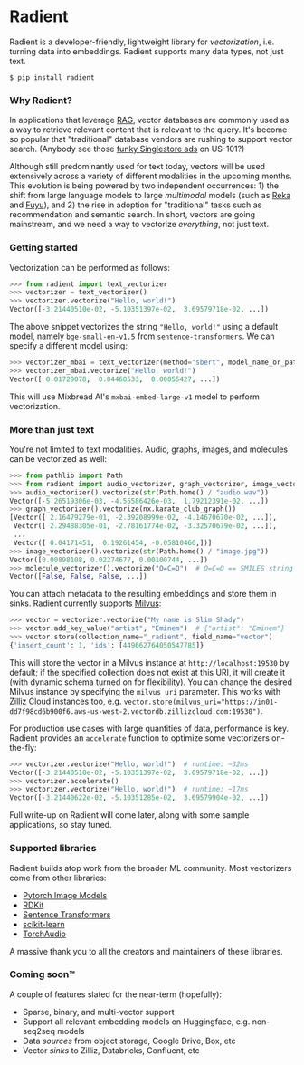 # Radient

Radient is a developer-friendly, lightweight library for _vectorization_, i.e. turning data into embeddings. Radient supports many data types, not just text.

```shell
$ pip install radient
```

### Why Radient?

In applications that leverage [RAG](https://zilliz.com/use-cases/llm-retrieval-augmented-generation), vector databases are commonly used as a way to retrieve relevant content that is relevant to the query. It's become so popular that "traditional" database vendors are rushing to support vector search. (Anybody see those [funky Singlestore ads](https://media.licdn.com/dms/image/D4E22AQE0uXihwNGBjQ/feedshare-shrink_2048_1536/0/1710685199486?e=2147483647&v=beta&t=t50JyZHIazYLQ_eVXbFtQpyhegiRiZEdxJjK0xBNLUo) on US-101?)

Although still predominantly used for text today, vectors will be used extensively across a variety of different modalities in the upcoming months. This evolution is being powered by two independent occurrences: 1) the shift from large language models to large _multimodal_ models (such as [Reka](https://www.reka.ai) and [Fuyu](https://www.adept.ai/blog/adept-fuyu-heavy)), and 2) the rise in adoption for "traditional" tasks such as recommendation and semantic search. In short, vectors are going mainstream, and we need a way to vectorize _everything_, not just text.

### Getting started

Vectorization can be performed as follows:

```python
>>> from radient import text_vectorizer
>>> vectorizer = text_vectorizer()
>>> vectorizer.vectorize("Hello, world!")
Vector([-3.21440510e-02, -5.10351397e-02,  3.69579718e-02, ...])
```

The above snippet vectorizes the string `"Hello, world!"` using a default model, namely `bge-small-en-v1.5` from `sentence-transformers`. We can specify a different model using:

```python
>>> vectorizer_mbai = text_vectorizer(method="sbert", model_name_or_path="mixedbread-ai/mxbai-embed-large-v1")
>>> vectorizer_mbai.vectorize("Hello, world!")
Vector([ 0.01729078,  0.04468533,  0.00055427, ...])
```

This will use Mixbread AI's `mxbai-embed-large-v1` model to perform vectorization.

### More than just text

You're not limited to text modalities. Audio, graphs, images, and molecules can be vectorized as well:

```python
>>> from pathlib import Path
>>> from radient import audio_vectorizer, graph_vectorizer, image_vectorizer, molecule_vectorizer
>>> audio_vectorizer().vectorize(str(Path.home() / "audio.wav"))
Vector([-5.26519306e-03, -4.55586426e-03,  1.79212391e-02, ...])
>>> graph_vectorizer().vectorize(nx.karate_club_graph())
[Vector([ 2.16479279e-01, -2.39208999e-02, -4.14670670e-02, ...]),
 Vector([ 2.29488305e-01, -2.78161774e-02, -3.32570679e-02, ...]),
 ...
 Vector([ 0.04171451,  0.19261454, -0.05810466,])]
>>> image_vectorizer().vectorize(str(Path.home() / "image.jpg"))
Vector([0.00898108, 0.02274677, 0.00100744, ...])
>>> molecule_vectorizer().vectorize("O=C=O")  # O=C=O == SMILES string for CO2
Vector([False, False, False, ...])
```

You can attach metadata to the resulting embeddings and store them in sinks. Radient currently supports [Milvus](https://milvus.io):

```python
>>> vector = vectorizer.vectorize("My name is Slim Shady")
>>> vector.add_key_value("artist", "Eminem")  # {"artist": "Eminem"}
>>> vector.store(collection_name="_radient", field_name="vector")
{'insert_count': 1, 'ids': [449662764050547785]}
```

This will store the vector in a Milvus instance at `http://localhost:19530` by default; if the specified collection does not exist at this URI, it will create it (with dynamic schema turned on for flexibility). You can change the desired Milvus instance by specifying the `milvus_uri` parameter. This works with [Zilliz Cloud](https:/zilliz.com/cloud) instances too, e.g. `vector.store(milvus_uri="https://in01-dd7f98cd6b900f6.aws-us-west-2.vectordb.zillizcloud.com:19530")`.

For production use cases with large quantities of data, performance is key. Radient provides an `accelerate` function to optimize some vectorizers on-the-fly:

```python
>>> vectorizer.vectorize("Hello, world!")  # runtime: ~32ms
Vector([-3.21440510e-02, -5.10351397e-02,  3.69579718e-02, ...])
>>> vectorizer.accelerate()
>>> vectorizer.vectorize("Hello, world!")  # runtime: ~17ms
Vector([-3.21440622e-02, -5.10351285e-02,  3.69579904e-02, ...])
```

Full write-up on Radient will come later, along with some sample applications, so stay tuned.

### Supported libraries

Radient builds atop work from the broader ML community. Most vectorizers come from other libraries:

- [Pytorch Image Models](https://huggingface.co/timm)
- [RDKit](https://rdkit.org)
- [Sentence Transformers](https://sbert.net)
- [scikit-learn](https://scikit-learn.org)
- [TorchAudio](https://pytorch.org/audio)

A massive thank you to all the creators and maintainers of these libraries.

### Coming soon&trade;

A couple of features slated for the near-term (hopefully):
- Sparse, binary, and multi-vector support
- Support all relevant embedding models on Huggingface, e.g. non-seq2seq models
- Data _sources_ from object storage, Google Drive, Box, etc
- Vector _sinks_ to Zilliz, Databricks, Confluent, etc

